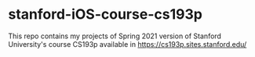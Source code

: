# stanford-iOS-course-cs193p
This repo contains my projects of Spring 2021 version of Stanford University's course CS193p available in https://cs193p.sites.stanford.edu/
